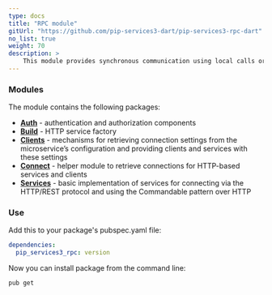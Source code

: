```yaml
---
type: docs
title: "RPC module"
gitUrl: "https://github.com/pip-services3-dart/pip-services3-rpc-dart"
no_list: true
weight: 70
description: > 
    This module provides synchronous communication using local calls or the HTTP(S) protocol. It contains both server and client side implementations.
---
```



### Modules

The module contains the following packages:

- [**Auth**](auth) - authentication and authorization components
- [**Build**](build) - HTTP service factory
- [**Clients**](clients) - mechanisms for retrieving connection settings from the microservice’s configuration and providing clients and services with these settings
- [**Connect**](connect) - helper module to retrieve connections for HTTP-based services and clients
- [**Services**](services) - basic implementation of services for connecting via the HTTP/REST protocol and using the Commandable pattern over HTTP


### Use

Add this to your package's pubspec.yaml file:
```yaml
dependencies:
  pip_services3_rpc: version
```

Now you can install package from the command line:
```bash
pub get
```
